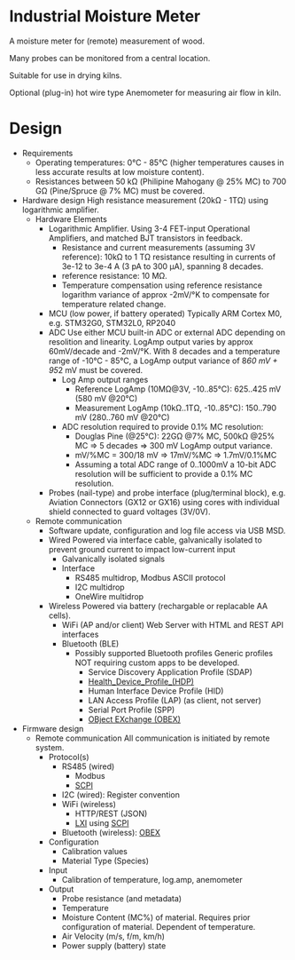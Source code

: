 # Industrial Moisture Meter

A moisture meter for (remote) measurement of wood.

Many probes can be monitored from a central location.

Suitable for use in drying kilns.

Optional (plug-in) hot wire type Anemometer for measuring air flow in kiln.

# Design

* Requirements
  * Operating temperatures: 0°C - 85°C (higher temperatures causes in less accurate results at low moisture content).
  * Resistances between 50 kΩ (Philipine Mahogany @ 25% MC) to 700 GΩ (Pine/Spruce @ 7% MC) must be covered.
* Hardware design
  High resistance measurement (20kΩ - 1TΩ) using logarithmic amplifier.
  * Hardware Elements
    * Logarithmic Amplifier.
      Using 3-4 FET-input Operational Amplifiers, and matched BJT transistors in feedback.
      * Resistance and current measurements (assuming 3V reference): 10kΩ to 1 TΩ resistance resulting in currents of 3e-12 to 3e-4 A (3 pA to 300 µA), spanning 8 decades.
      * reference resistance: 10 MΩ.
      * Temperature compensation using reference resistance logarithm variance of approx -2mV/°K to compensate for temperature related change.
    * MCU (low power, if battery operated)
      Typically ARM Cortex M0, e.g. STM32G0, STM32L0, RP2040
    * ADC
      Use either MCU built-in ADC or external ADC depending on resolition and linearity.
      LogAmp output varies by approx 60mV/decade and -2mV/°K. With 8 decades and a temperature range of -10°C - 85°C, a LogAmp output variance of 8*60 mV + 95*2 mV must be covered.
      * Log Amp output ranges
        * Reference LogAmp (10MΩ@3V, -10..85°C): 625..425 mV (580 mV @20°C)
        * Measurement LogAmp (10kΩ..1TΩ, -10..85°C): 150..790 mV (280..760 mV @20°C)
      * ADC resolution required to provide 0.1% MC resolution:
        * Douglas Pine (@25°C): 22GΩ @7% MC, 500kΩ @25% MC => 5 decades => 300 mV LogAmp output variance.
        * mV/%MC = 300/18 mV => 17mV/%MC => 1.7mV/0.1%MC
        * Assuming a total ADC range of 0..1000mV a 10-bit ADC resolution will be sufficient to provide a 0.1% MC resolution.
    * Probes (nail-type) and probe interface (plug/terminal block), e.g. Aviation Connectors (GX12 or GX16) using cores with individual shield connected to guard voltages (3V/0V).
  * Remote communication
    * Software update, configuration and log file access via USB MSD.
    * Wired
      Powered via interface cable, galvanically isolated to prevent ground current to impact low-current input
      * Galvanically isolated signals
      * Interface
        * RS485 multidrop, Modbus ASCII protocol
        * I2C multidrop
        * OneWire multidrop
    * Wireless
      Powered via battery (rechargable or replacable AA cells).
      * WiFi (AP and/or client)
        Web Server with HTML and REST API interfaces
      * Bluetooth (BLE)
        * Possibly supported Bluetooth profiles
          Generic profiles NOT requiring custom apps to be developed.
          * Service Discovery Application Profile (SDAP)
          * [Health_Device_Profile_(HDP)](https://en.wikipedia.org/wiki/List_of_Bluetooth_profiles#Health_Device_Profile_(HDP))
          * Human Interface Device Profile (HID)
          * LAN Access Profile (LAP) (as client, not server)
          * Serial Port Profile (SPP)
          * [OBject EXchange (OBEX)](https://en.wikipedia.org/wiki/OBject_EXchange)
* Firmware design
  * Remote communication
    All communication is initiated by remote system.
    * Protocol(s)
      * RS485 (wired)
        * Modbus
        * [SCPI](https://en.wikipedia.org/wiki/Standard_Commands_for_Programmable_Instruments)
      * I2C (wired): Register convention
      * WiFi (wireless)
        * HTTP/REST (JSON)
        * [LXI](https://en.wikipedia.org/wiki/LAN_eXtensions_for_Instrumentation) using [SCPI](https://en.wikipedia.org/wiki/Standard_Commands_for_Programmable_Instruments)
      * Bluetooth (wireless): [OBEX](https://en.wikipedia.org/wiki/OBject_EXchange)
    * Configuration
      * Calibration values
      * Material Type (Species)
    * Input
      * Calibration of temperature, log.amp, anemometer
    * Output
      * Probe resistance (and metadata)
      * Temperature
      * Moisture Content (MC%) of material.
        Requires prior configuration of material. Dependent of temperature.
      * Air Velocity (m/s, f/m, km/h)
      * Power supply (battery) state

        

